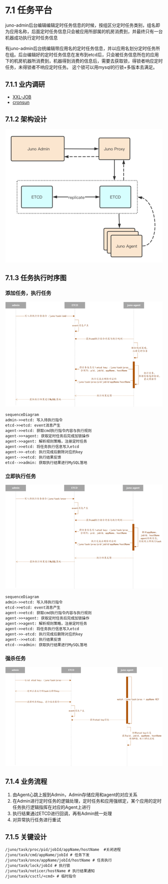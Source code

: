 # 7.1 任务平台

juno-admin后台编辑编辑定时任务信息的时候，按组区分定时任务类别，组名即为应用名称，后面定时任务信息只会被应用所部属的机房消费到，并最终只有一台机器成功执行定时任务信息

有juno-admin后台统编辑带应用名的定时任务信息，并以应用名划分定时任务所在组。后台编辑好的定时任务信息在发布到etcd后，只会被任务信息所在的应用下的机房机器所消费到，机器得到消费的信息后，需要去获取锁，得锁者响应定时任务，未得锁者不响应定时任务。 这个锁可以用mysql的行锁+多版本去满足。

## 7.1.1 业内调研

- [XXL-JOB](https://www.xuxueli.com/xxl-job/#c%E3%80%81%E8%A7%A6%E5%8F%91%E4%BB%BB%E5%8A%A1)
- [cronsun](https://github.com/shunfei/cronsun)

## 7.1.2 架构设计

![架构设计](../static/juno/7.1-1.png)

## 7.1.3 任务执行时序图

### 添加任务，执行任务

![任务时序图](../static/juno/7.1-2.png)

```mermaid
sequenceDiagram
admin->>etcd: 写入待执行指令
etcd->>etcd: event消息产生
agent->>etcd: 获取cmd执行指令内容与执行规则
agent->>+agent: 获取定时任务后完成加锁操作
agent->>agent: 解析规则策略，注册定时任务
agent->>etcd: 将任务执行信息写入etcd
agent->>-etcd: 执行完成后删除对应的key
agent-->>etcd: 执行结果反馈
etcd-->>admin: 获取执行结果进行MySQL落地
```

### 立即执行任务

![立即执行任务时序图](../static/juno/7.1-3.png)

```mermaid
sequenceDiagram
admin->>etcd: 写入待执行指令
etcd->>etcd: event消息产生
agent->>etcd: 获取cmd执行指令内容与执行规则
agent->>+agent: 获取定时任务后完成加锁操作
agent->>agent: 解析规则策略，注册定时任务
agent->>etcd: 将任务执行信息写入etcd
agent->>-etcd: 执行完成后删除对应的key
agent-->>etcd: 执行结果反馈
etcd-->>admin: 获取执行结果进行MySQL落地
```

### 强杀任务

![强杀任务时序图](../static/juno/7.1-4.png)

## 7.1.4 业务流程

1. 由Agent心跳上报到Admin，Admin存储应用和agent的对应关系
1. 在Admin进行定时任务的逻辑处理，定时任务和应用强绑定，某个应用的定时任务执行逻辑指挥在对应的Agent上进行
1. 执行结果通过ETCD进行回调，再有Admin统一处理
1. 对异常执行任务进行重试

## 7.1.5 关键设计

```
/juno/task/proc/pid/jobId/appName/hostName  #关闭进程
/juno/task/cmd/appName/jobId # 任务下发
/juno/task/once/appName/jobId/hostName # 任务执行
/juno/task/lock/jobId # 执行锁
/juno/task/noticer/hostName # 执行结果通知
/juno/task/csctl/<cmd> # 临时指令
```
